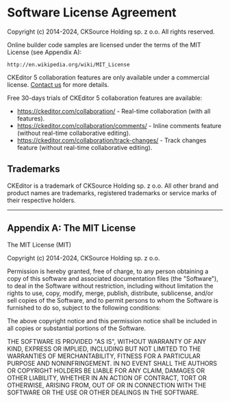 # Software License Agreement

Copyright (c) 2014-2024, CKSource Holding sp. z o.o. All rights reserved.

Online builder code samples are licensed under the terms of the MIT License (see Appendix A):

    http://en.wikipedia.org/wiki/MIT_License

CKEditor 5 collaboration features are only available under a commercial license. [Contact us](https://ckeditor.com/contact/) for more details.

Free 30-days trials of CKEditor 5 collaboration features are available:

- https://ckeditor.com/collaboration/ - Real-time collaboration (with all features).
- https://ckeditor.com/collaboration/comments/ - Inline comments feature (without real-time collaborative editing).
- https://ckeditor.com/collaboration/track-changes/ - Track changes feature (without real-time collaborative editing).

## Trademarks

CKEditor is a trademark of CKSource Holding sp. z o.o. All other brand
and product names are trademarks, registered trademarks or service
marks of their respective holders.

---

## Appendix A: The MIT License

The MIT License (MIT)

Copyright (c) 2014-2024, CKSource Holding sp. z o.o.

Permission is hereby granted, free of charge, to any person obtaining a copy
of this software and associated documentation files (the "Software"), to deal
in the Software without restriction, including without limitation the rights
to use, copy, modify, merge, publish, distribute, sublicense, and/or sell
copies of the Software, and to permit persons to whom the Software is
furnished to do so, subject to the following conditions:

The above copyright notice and this permission notice shall be included in
all copies or substantial portions of the Software.

THE SOFTWARE IS PROVIDED "AS IS", WITHOUT WARRANTY OF ANY KIND, EXPRESS OR
IMPLIED, INCLUDING BUT NOT LIMITED TO THE WARRANTIES OF MERCHANTABILITY,
FITNESS FOR A PARTICULAR PURPOSE AND NONINFRINGEMENT. IN NO EVENT SHALL THE
AUTHORS OR COPYRIGHT HOLDERS BE LIABLE FOR ANY CLAIM, DAMAGES OR OTHER
LIABILITY, WHETHER IN AN ACTION OF CONTRACT, TORT OR OTHERWISE, ARISING FROM,
OUT OF OR IN CONNECTION WITH THE SOFTWARE OR THE USE OR OTHER DEALINGS IN
THE SOFTWARE.
